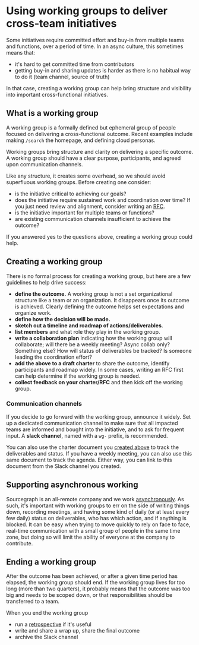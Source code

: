 # Using working groups to deliver cross-team initiatives

Some initiatives require committed effort and buy-in from multiple teams and functions, over a period of time. In an async culture, this sometimes means that:

- it's hard to get committed time from contributors
- getting buy-in and sharing updates is harder as there is no habitual way to do it (team channel, source of truth)

In that case, creating a working group can help bring structure and visibility into important cross-functional initiatives.

## What is a working group

A working group is a formally defined but ephemeral group of people focused on delivering a cross-functional outcome. Recent examples include making `/search` the homepage, and defining cloud personas.

Working groups bring structure and clarity on delivering a specific outcome. A working group should have a clear purpose, participants, and agreed upon communication channels.

Like any structure, it creates some overhead, so we should avoid superfluous working groups. Before creating one consider:

- is the initiative critical to achieving our goals?
- does the initiative require sustained work and coordination over time? If you just need review and alignment, consider writing an [RFC](rfcs/index.md).
- is the initiative important for multiple teams or functions?
- are existing communication channels insufficient to achieve the outcome?

If you answered yes to the questions above, creating a working group could help.

## Creating a working group

There is no formal process for creating a working group, but here are a few guidelines to help drive success:

- **define the outcome.** A working group is not a set organizational structure like a team or an organization. It disappears once its outcome is achieved. Clearly defining the outcome helps set expectations and organize work.
- **define how the decision will be made.**
- **sketch out a timeline and roadmap of actions/deliverables**.
- **list members** and what role they play in the working group.
- **write a collaboration plan** indicating how the working group will collaborate; will there be a weekly meeting? Async collab only? Something else? How will status of deliverables be tracked? Is someone leading the coordination effort?
- **add the above to a draft charter** to share the outcome, identify participants and roadmap widely. In some cases, writing an RFC first can help determine if the working group is needed.
- **collect feedback on your charter/RFC** and then kick off the working group.

### Communication channels

If you decide to go forward with the working group, announce it widely. Set up a dedicated communication channel to make sure that all impacted teams are informed and bought into the initiative, and to ask for frequent input. A **slack channel**, named with a `wg-` prefix, is recommended.

You can also use the charter document you [created above](#creating-a-working-group) to track the deliverables and status. If you have a weekly meeting, you can also use this same document to track the agenda. Either way, you can link to this document from the Slack channel you created.

## Supporting asynchronous working

Sourcegraph is an all-remote company and we work [asynchronously](asynchronous-communication.md). As such, it's important with working groups to err on the side of writing things down, recording meetings, and having some kind of daily (or at least every few daily) status on deliverables, who has which action, and if anything is blocked. It can be easy when trying to move quickly to rely on face to face, real-time communication with a small group of people in the same time zone, but doing so will limit the ability of everyone at the company to contribute.

## Ending a working group

After the outcome has been achieved, or after a given time period has elapsed, the working group should end. If the working group lives for too long (more than two quarters), it probably means that the outcome was too big and needs to be scoped down, or that responsibilities should be transferred to a team.

When you end the working group

- run a [retrospective](retrospectives.md) if it's useful
- write and share a wrap up, share the final outcome
- archive the Slack channel
